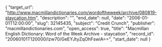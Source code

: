 {
  "target_url": "http://www.macmillandictionaries.com/wordoftheweek/archive/080819-staycation.htm", 
  "description": "", 
  "end_date": null, 
  "date": "2006-01-01T12:00:00", 
  "slug": 32145435, 
  "subject": "Credit Crunch", 
  "publisher": "macmillandictionaries.com", 
  "open_access": true, 
  "title": "Macmillan English Dictionary: Word of the Week Archive - staycation", 
  "record_id": "20060101T120000/lzw70/GeEYJtyZqOhFswiA==", 
  "start_date": null
}

